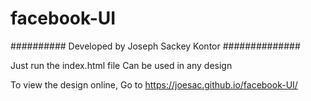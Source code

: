 # facebook-UI

########## Developed by Joseph Sackey Kontor ##############

Just run the index.html file
Can be used in any design

To view the design online, Go to https://joesac.github.io/facebook-UI/
